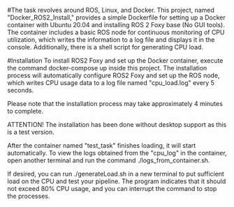 #The task revolves around ROS, Linux, and Docker.
This project, named "Docker_ROS2_Install," provides a simple Dockerfile for setting up a Docker container with Ubuntu 20.04 and installing ROS 2 Foxy base (No GUI tools). The container includes a basic ROS node for continuous monitoring of CPU utilization, which writes the information to a log file and displays it in the console. Additionally, there is a shell script for generating CPU load.

#Installation
To install ROS2 Foxy and set up the Docker container, execute the command docker-compose up inside this project. The installation process will automatically configure ROS2 Foxy and set up the ROS node, which writes CPU usage data to a log file named "cpu_load.log" every 5 seconds.

Please note that the installation process may take approximately 4 minutes to complete.

ATTENTION! The installation has been done without desktop support as this is a test version.

After the container named "test_task" finishes loading, it will start automatically. To view the logs obtained from the "cpu_log" in the container, open another terminal and run the command ./logs_from_container.sh.

If desired, you can run ./generateLoad.sh in a new terminal to put sufficient load on the CPU and test your pipeline. The program indicates that it should not exceed 80% CPU usage, and you can interrupt the command to stop the processes.
